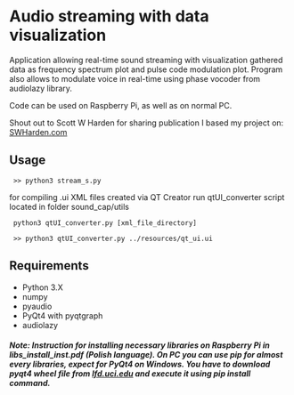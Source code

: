 # Audio streaming with data visualization
Application allowing real-time sound streaming with visualization gathered data as frequency spectrum
plot and pulse code modulation plot. Program also allows to modulate voice in real-time using phase vocoder from audiolazy library.

Code can be used on Raspberry Pi, as well as on normal PC.

Shout out to Scott W Harden for sharing publication I based my project on: [SWHarden.com](https://www.swharden.com/wp/2016-07-31-real-time-audio-monitor-with-pyqt/)
## Usage
```angular2html
 >> python3 stream_s.py
```
for compiling .ui XML files created via QT Creator run qtUI_converter script 
located in folder sound_cap/utils
```angular2html
 python3 qtUI_converter.py [xml_file_directory]
 
 >> python3 qtUI_converter.py ../resources/qt_ui.ui
```


## Requirements
 - Python 3.X
 - numpy 
 - pyaudio 
 - PyQt4 with pyqtgraph
 - audiolazy

##### Note: Instruction for installing necessary libraries on Raspberry Pi in libs_install_inst.pdf (Polish language). On PC you can use pip for almost every libraries, expect for PyQt4 on Windows. You have to download pyqt4 wheel file from [lfd.uci.edu](https://www.lfd.uci.edu/~gohlke/pythonlibs/#pyqt4) and execute it using pip install command.
